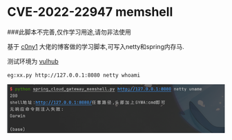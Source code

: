 # CVE-2022-22947 memshell
###此脚本不完善,仅作学习用途,请勿非法使用


基于 [c0ny1](https://gv7.me/articles/2022/the-spring-cloud-gateway-inject-memshell-through-spel-expressions/)
大佬的博客做的学习脚本,可写入netty和spring内存马.

测试环境为 [vulhub](https://github.com/vulhub/vulhub/tree/master/spring/CVE-2022-22947)

```
eg:xx.py http://127.0.0.1:8080 netty whoami
```

![img.png](img.png)

